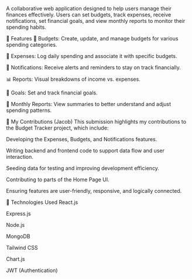 A collaborative web application designed to help users manage their finances effectively. Users can set budgets, track expenses, receive notifications, set financial goals, and view monthly reports to monitor their spending habits.

🔧 Features
🧾 Budgets: Create, update, and manage budgets for various spending categories.

💸 Expenses: Log daily spending and associate it with specific budgets.

🔔 Notifications: Receive alerts and reminders to stay on track financially.

📊 Reports: Visual breakdowns of income vs. expenses.

🎯 Goals: Set and track financial goals.

📅 Monthly Reports: View summaries to better understand and adjust spending patterns.

🧠 My Contributions (Jacob)
This submission highlights my contributions to the Budget Tracker project, which include:

Developing the Expenses, Budgets, and Notifications features.

Writing backend and frontend code to support data flow and user interaction.

Seeding data for testing and improving development efficiency.

Contributing to parts of the Home Page UI.

Ensuring features are user-friendly, responsive, and logically connected.

🚀 Technologies Used
React.js

Express.js

Node.js

MongoDB

Tailwind CSS

Chart.js

JWT (Authentication)

